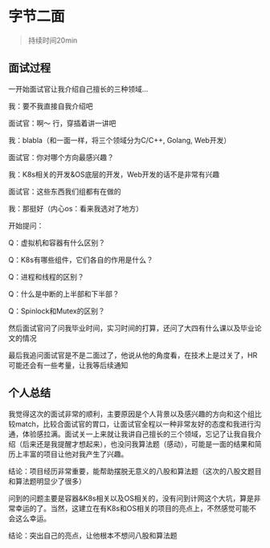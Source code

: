 # 字节二面

> 持续时间20min

## 面试过程

一开始面试官让我介绍自己擅长的三种领域...

我：要不我直接自我介绍吧

面试官：啊～ 行，穿插着讲一讲吧

我：blabla（和一面一样，将三个领域分为C/C++, Golang, Web开发）

面试官：你对哪个方向最感兴趣？

我：K8s相关的开发&OS底层的开发，Web开发的话不是非常有兴趣

面试官：这些东西我们组都有在做的

我：那挺好（内心os：看来我选对了地方）

开始提问：

Q：虚拟机和容器有什么区别？

Q：K8s有哪些组件，它们各自的作用是什么？

Q：进程和线程的区别？

Q：什么是中断的上半部和下半部？

Q：Spinlock和Mutex的区别？



然后面试官问了问我毕业时间，实习时间的打算，还问了大四有什么课以及毕业论文的情况

最后我追问面试官是不是二面过了，他说从他的角度看，在技术上是过关了，HR可能还会有一些考量，让我等后续通知



## 个人总结

我觉得这次的面试非常的顺利，主要原因是个人背景以及感兴趣的方向和这个组比较match，比较合面试官的胃口，让面试官全程以一种非常友好的态度和我进行沟通，体验感拉满。面试关一上来就让我讲自己擅长的三个领域，忘记了让我自我介绍（后来还是我提醒才想起来），也没问我算法题（感动），可能是一面的结果和简历上丰富的项目让他对我产生了兴趣。

结论：项目经历非常重要，能帮助摆脱无意义的八股和算法题（这次的八股文题目和算法题明显少了很多）

问到的问题主要是容器&K8s相关以及OS相关的，没有问到计网这个大坑，算是非常幸运的了。当然，这建立在有K8s和OS相关的项目的亮点上，不然感觉可能不会这么幸运。

结论：突出自己的亮点，让他根本不想问八股和算法题



